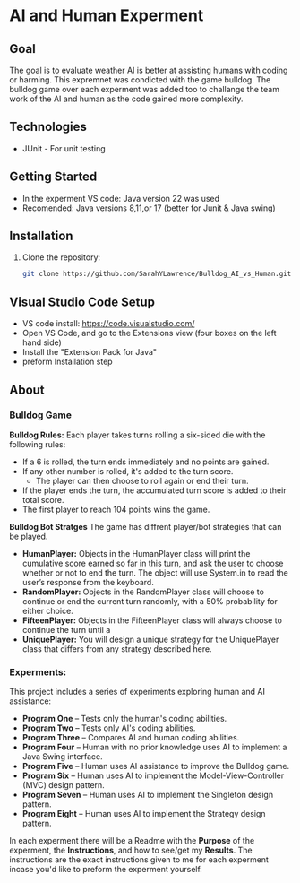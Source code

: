 # AI and Human Experment 

## Goal
The goal is to evaluate weather AI is better at assisting humans with coding or harming. This expremnet was condicted with the game bulldog. The bulldog game over each experment was added too to challange the team work of the AI and human as the code gained more complexity.  

## Technologies
- JUnit - For unit testing 

## Getting Started
- In the experment VS code: Java version 22 was used
- Recomended: Java versions 8,11,or 17 (better for Junit & Java swing)

## Installation
1. Clone the repository:
   ```bash
   git clone https://github.com/SarahYLawrence/Bulldog_AI_vs_Human.git
   
## Visual Studio Code Setup
- VS code install: https://code.visualstudio.com/
- Open VS Code, and go to the Extensions view (four boxes on the left hand side)
- Install the "Extension Pack for Java"
- preform Installation step 

## About
### Bulldog Game
**Bulldog Rules:**
Each player takes turns rolling a six-sided die with the following rules:

- If a 6 is rolled, the turn ends immediately and no points are gained.
- If any other number is rolled, it's added to the turn score.
  - The player can then choose to roll again or end their turn.
- If the player ends the turn, the accumulated turn score is added to their total score.
- The first player to reach 104 points wins the game.

**Bulldog Bot Stratges**
The game has diffrent player/bot strategies that can be played.
- **HumanPlayer:**
Objects in the HumanPlayer class will print the cumulative score earned so far in this
turn, and ask the user to choose whether or not to end the turn. The object will use
System.in to read the user’s response from the keyboard.
- **RandomPlayer:**
Objects in the RandomPlayer class will choose to continue or end the current turn
randomly, with a 50% probability for either choice.
- **FifteenPlayer:**
Objects in the FifteenPlayer class will always choose to continue the turn until a
- **UniquePlayer:**
You will design a unique strategy for the UniquePlayer class that differs from any
strategy described here.

### Experments:
This project includes a series of experiments exploring human and AI assistance:  
- **Program One** – Tests only the human's coding abilities.  
- **Program Two** – Tests only AI's coding abilities.  
- **Program Three** – Compares AI and human coding abilities.  
- **Program Four** – Human with no prior knowledge uses AI to implement a Java Swing interface.  
- **Program Five** – Human uses AI assistance to improve the Bulldog game.  
- **Program Six** – Human uses AI to implement the Model-View-Controller (MVC) design pattern.  
- **Program Seven** – Human uses AI to implement the Singleton design pattern.  
- **Program Eight** – Human uses AI to implement the Strategy design pattern.
  
In each experment there will be a Readme with the **Purpose** of the experment, the **Instructions**, and how to see/get my **Results**. The instructions are the exact instructions given to me for each experment incase you'd like to preform the experment yourself.

